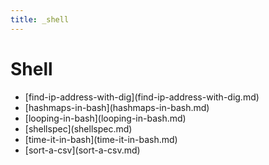 ```yaml
---
title: _shell
---
```


# Shell

- \[find-ip-address-with-dig](find-ip-address-with-dig.md)
- \[hashmaps-in-bash](hashmaps-in-bash.md)
- \[looping-in-bash](looping-in-bash.md)
- \[shellspec](shellspec.md)
- \[time-it-in-bash](time-it-in-bash.md)
- \[sort-a-csv](sort-a-csv.md)
